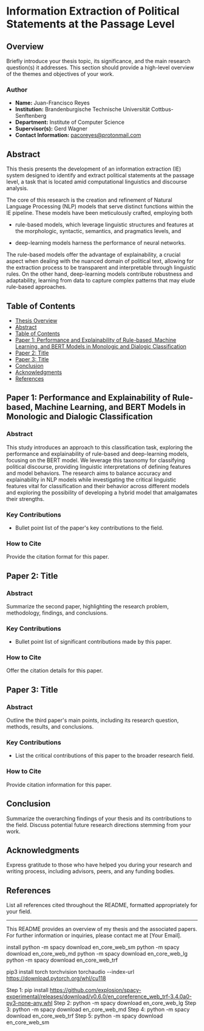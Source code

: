 # Information Extraction of Political Statements at the Passage Level

## Overview

Briefly introduce your thesis topic, its significance, and the main research question(s) it addresses. This section should provide a high-level overview of the themes and objectives of your work.

### Author

- **Name:** Juan-Francisco Reyes
- **Institution:** Brandenburgische Technische Universität Cottbus-Senftenberg
- **Department:** Institute of Computer Science
- **Supervisor(s):** Gerd Wagner
- **Contact Information:** pacoreyes@protonmail.com

## Abstract

This thesis presents the development of an information extraction (IE) system designed to identify and extract political statements at the passage level, a task that is located amid computational linguistics and discourse analysis.

The core of this research is the creation and refinement of Natural Language Processing (NLP) models that serve distinct functions within the IE pipeline. These models have been meticulously crafted, employing both

- rule-based models, which leverage linguistic structures and features at the morphologic, syntactic, semantics, and pragmatics levels, and

- deep-learning models harness the performance of neural networks.

The rule-based models offer the advantage of explainability, a crucial aspect when dealing with the nuanced domain of political text, allowing for the extraction process to be transparent and interpretable through linguistic rules. On the other hand, deep-learning models contribute robustness and adaptability, learning from data to capture complex patterns that may elude rule-based approaches.
## Table of Contents

- [Thesis Overview](#overview)
- [Abstract](#abstract)
- [Table of Contents](#table-of-contents)
- [Paper 1: Performance and Explainability of Rule-based, Machine Learning, and BERT Models in Monologic and Dialogic Classification](#paper-1-title)
- [Paper 2: Title](#paper-2-title)
- [Paper 3: Title](#paper-3-title)
- [Conclusion](#conclusion)
- [Acknowledgments](#acknowledgments)
- [References](#references)

## Paper 1: Performance and Explainability of Rule-based, Machine Learning, and BERT Models in Monologic and Dialogic Classification

### Abstract

This study introduces an approach to this classification task, exploring the performance and explainability of rule-based and deep-learning models, focusing on the BERT model. We leverage this taxonomy for classifying political discourse, providing linguistic interpretations of defining features and model behaviors. The research aims to balance accuracy and explainability in NLP models while investigating the critical linguistic features vital for classification and their behavior across different models and exploring the possibility of developing a hybrid model that amalgamates their strengths.
### Key Contributions

- Bullet point list of the paper's key contributions to the field.

### How to Cite

Provide the citation format for this paper.

## Paper 2: Title

### Abstract

Summarize the second paper, highlighting the research problem, methodology, findings, and conclusions.

### Key Contributions

- Bullet point list of significant contributions made by this paper.

### How to Cite

Offer the citation details for this paper.

## Paper 3: Title

### Abstract

Outline the third paper's main points, including its research question, methods, results, and conclusions.

### Key Contributions

- List the critical contributions of this paper to the broader research field.

### How to Cite

Provide citation information for this paper.

## Conclusion

Summarize the overarching findings of your thesis and its contributions to the field. Discuss potential future research directions stemming from your work.

## Acknowledgments

Express gratitude to those who have helped you during your research and writing process, including advisors, peers, and any funding bodies.

## References

List all references cited throughout the README, formatted appropriately for your field.

---

This README provides an overview of my thesis and the associated papers. For further information or inquiries, please contact me at [Your Email].




install 
python -m spacy download en_core_web_sm
python -m spacy download en_core_web_md
python -m spacy download en_core_web_lg
python -m spacy download en_core_web_trf



pip3 install torch torchvision torchaudio --index-url https://download.pytorch.org/whl/cu118

Step 1: pip install https://github.com/explosion/spacy-experimental/releases/download/v0.6.0/en_coreference_web_trf-3.4.0a0-py3-none-any.whl
Step 2: python -m spacy download en_core_web_lg
Step 3: python -m spacy download en_core_web_md
Step 4: python -m spacy download en_core_web_trf
Step 5: python -m spacy download en_core_web_sm
